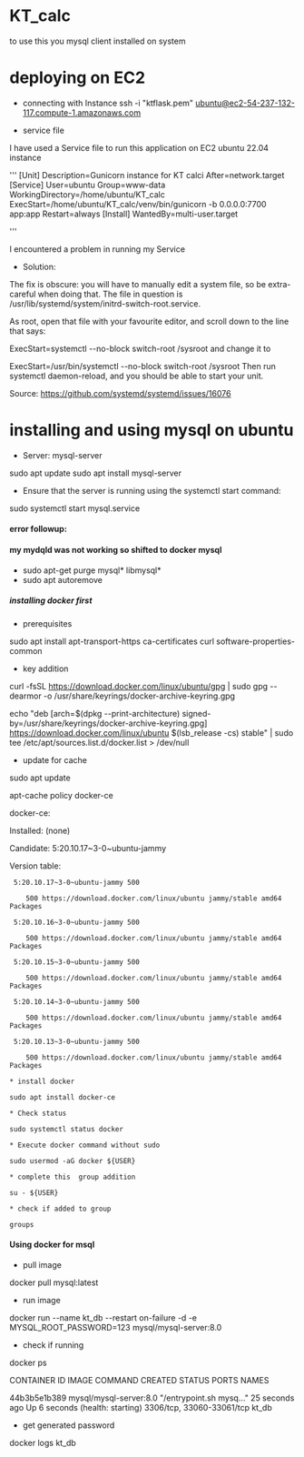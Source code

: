 # KT_calc

to use this you mysql client installed on system

# deploying on EC2
* connecting with Instance
ssh -i "ktflask.pem" ubuntu@ec2-54-237-132-117.compute-1.amazonaws.com

* service file

I have used a Service file to run this application on EC2 ubuntu 22.04 instance

'''
[Unit]
Description=Gunicorn instance for KT calci
After=network.target
[Service]
User=ubuntu
Group=www-data
WorkingDirectory=/home/ubuntu/KT_calc
ExecStart=/home/ubuntu/KT_calc/venv/bin/gunicorn -b 0.0.0.0:7700 app:app
Restart=always
[Install]
WantedBy=multi-user.target

'''

I encountered a problem in running my Service 


* Solution:

The fix is obscure: you will have to manually edit a system file, so be extra-careful when doing that. The file in question is /usr/lib/systemd/system/initrd-switch-root.service.

As root, open that file with your favourite editor, and scroll down to the line that says:

ExecStart=systemctl --no-block switch-root /sysroot
and change it to

ExecStart=/usr/bin/systemctl --no-block switch-root /sysroot
Then run systemctl daemon-reload, and you should be able to start your unit.

Source: https://github.com/systemd/systemd/issues/16076

# installing and using mysql on ubuntu

* Server: mysql-server

sudo apt update
sudo apt install mysql-server

* Ensure that the server is running using the systemctl start command:

sudo systemctl start mysql.service

#### error followup:

#### my mydqld was not working so shifted to docker mysql

* sudo apt-get purge mysql\* libmysql\*
* sudo apt autoremove

##### installing docker first

* prerequisites

sudo apt install apt-transport-https ca-certificates curl software-properties-common

* key addition

curl -fsSL https://download.docker.com/linux/ubuntu/gpg | sudo gpg --dearmor -o /usr/share/keyrings/docker-archive-keyring.gpg

echo "deb [arch=$(dpkg --print-architecture) signed-by=/usr/share/keyrings/docker-archive-keyring.gpg] https://download.docker.com/linux/ubuntu $(lsb_release -cs) stable" | sudo tee /etc/apt/sources.list.d/docker.list > /dev/null

* update for cache

sudo apt update

apt-cache policy docker-ce

docker-ce:

  Installed: (none)

  Candidate: 5:20.10.17~3-0~ubuntu-jammy

  Version table:

     5:20.10.17~3-0~ubuntu-jammy 500

        500 https://download.docker.com/linux/ubuntu jammy/stable amd64 Packages

     5:20.10.16~3-0~ubuntu-jammy 500

        500 https://download.docker.com/linux/ubuntu jammy/stable amd64 Packages

     5:20.10.15~3-0~ubuntu-jammy 500

        500 https://download.docker.com/linux/ubuntu jammy/stable amd64 Packages

     5:20.10.14~3-0~ubuntu-jammy 500

        500 https://download.docker.com/linux/ubuntu jammy/stable amd64 Packages

     5:20.10.13~3-0~ubuntu-jammy 500

        500 https://download.docker.com/linux/ubuntu jammy/stable amd64 Packages

    * install docker

    sudo apt install docker-ce

    * Check status

    sudo systemctl status docker

    * Execute docker command without sudo

    sudo usermod -aG docker ${USER}

    * complete this  group addition 

    su - ${USER}

    * check if added to group

    groups

#### Using docker for msql

* pull image

docker pull mysql:latest

* run image

docker run --name kt_db  --restart on-failure  -d    -e MYSQL_ROOT_PASSWORD=123 mysql/mysql-server:8.0

* check if running

docker ps

CONTAINER ID   IMAGE                    COMMAND                  CREATED          STATUS                            PORTS                       NAMES

44b3b5e1b389   mysql/mysql-server:8.0   "/entrypoint.sh mysq…"   25 seconds ago   Up 6 seconds (health: starting)   3306/tcp, 33060-33061/tcp   kt_db

* get generated password

docker logs kt_db





